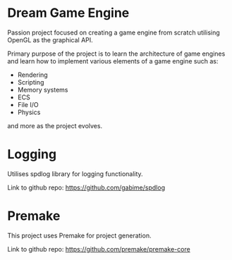 # Dream Game Engine
Passion project focused on creating a game engine from scratch utilising OpenGL as the graphical API.

Primary purpose of the project is to learn the architecture of game engines and learn how to implement various elements of a game engine such as:
- Rendering
- Scripting
- Memory systems
- ECS
- File I/O
- Physics

and more as the project evolves.

# Logging
Utilises spdlog library for logging functionality.

Link to github repo: https://github.com/gabime/spdlog

# Premake
This project uses Premake for project generation.

Link to github repo: https://github.com/premake/premake-core
